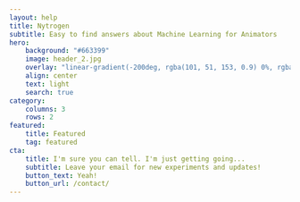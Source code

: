 ```yaml
---
layout: help
title: Nytrogen
subtitle: Easy to find answers about Machine Learning for Animators
hero:
    background: "#663399"
    image: header_2.jpg
    overlay: "linear-gradient(-200deg, rgba(101, 51, 153, 0.9) 0%, rgba(90, 51, 153, 0.9) 53%, rgba(71, 51, 153, 0.9) 100%)"
    align: center
    text: light
    search: true
category:
    columns: 3
    rows: 2
featured:
    title: Featured
    tag: featured
cta:
    title: I'm sure you can tell. I'm just getting going...
    subtitle: Leave your email for new experiments and updates!
    button_text: Yeah!   
    button_url: /contact/      
---
```

